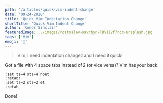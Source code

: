 ```yaml
---
path: '/articles/quick-vim-indent-change'
date: '09-24-2020'
title: 'Quick Vim Indentation Change'
shortTitle: 'Quick Vim Indent Change'
author: 'Conor Sinclair'
featuredImage: ../images/rostyslav-savchyn-TDV1i2f7rcc-unsplash.jpg
tags: ['Vim']
emoji: '🔱'
---
```


> Vim, I need indentation changed and I need it quick!

Got a file with 4 space tabs instead of 2 (or vice versa)? Vim has your back.

```vim
:set ts=4 sts=4 noet
:retab!
:set ts=2 sts=2 et
:retab
```

Done!
